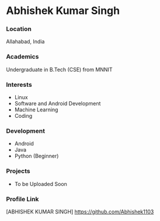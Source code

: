 # Abhishek Kumar Singh

### Location

Allahabad, India

### Academics

Undergraduate in B.Tech (CSE) from MNNIT

### Interests

- Linux
- Software and Android Development
- Machine Learning
- Coding

### Development

- Android
- Java
- Python (Beginner)

### Projects

- To be Uploaded Soon

### Profile Link

[ABHISHEK KUMAR SINGH] https://github.com/Abhishek1103
